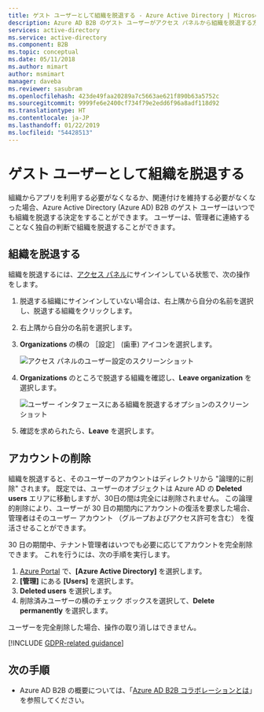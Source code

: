 ```yaml
---
title: ゲスト ユーザーとして組織を脱退する - Azure Active Directory | Microsoft Docs
description: Azure AD B2B のゲスト ユーザーがアクセス パネルから組織を脱退する方法について説明します。
services: active-directory
ms.service: active-directory
ms.component: B2B
ms.topic: conceptual
ms.date: 05/11/2018
ms.author: mimart
author: msmimart
manager: daveba
ms.reviewer: sasubram
ms.openlocfilehash: 423de49faa20289a7c5663ae621f890b63a5752c
ms.sourcegitcommit: 9999fe6e2400cf734f79e2edd6f96a8adf118d92
ms.translationtype: HT
ms.contentlocale: ja-JP
ms.lasthandoff: 01/22/2019
ms.locfileid: "54428513"
---
```

# <a name="leave-an-organization-as-a-guest-user"></a>ゲスト ユーザーとして組織を脱退する

組織からアプリを利用する必要がなくなるか、関連付けを維持する必要がなくなった場合、Azure Active Directory (Azure AD) B2B のゲスト ユーザーはいつでも組織を脱退する決定をすることができます。 ユーザーは、管理者に連絡することなく独自の判断で組織を脱退することができます。

## <a name="leave-an-organization"></a>組織を脱退する

組織を脱退するには、[アクセス パネル](https://myapps.microsoft.com)にサインインしている状態で、次の操作をします。

1. 脱退する組織にサインインしていない場合は、右上隅から自分の名前を選択し、脱退する組織をクリックします。
2. 右上隅から自分の名前を選択します。
3. **Organizations** の横の ［設定］ (歯車) アイコンを選択します。
 
   ![アクセス パネルのユーザー設定のスクリーンショット](media/leave-the-organization/UserSettings.png) 

3. **Organizations** のところで脱退する組織を確認し、**Leave organization** を選択します。

   ![ユーザー インタフェースにある組織を脱退するオプションのスクリーンショット](media/leave-the-organization/LeaveOrg.png)

4. 確認を求められたら、**Leave** を選択します。 

## <a name="account-removal"></a>アカウントの削除

組織を脱退すると、そのユーザーのアカウントはディレクトリから "論理的に削除" されます。 既定では、ユーザーのオブジェクトは Azure AD の **Deleted users** エリアに移動しますが、30日の間は完全には削除されません。 この論理的削除により、ユーザーが 30 日の期間内にアカウントの復活を要求した場合、管理者はそのユーザー アカウント （グループおよびアクセス許可を含む） を復活させることができます。

30 日の期間中、テナント管理者はいつでも必要に応じてアカウントを完全削除できます。 これを行うには、次の手順を実行します。

1. [Azure Portal](https://portal.azure.com) で、**[Azure Active Directory]** を選択します。
2. **[管理]** にある **[Users]** を選択します。
3. **Deleted users** を選択します。
4. 削除済みユーザーの横のチェック ボックスを選択して、**Delete permanently** を選択します。

ユーザーを完全削除した場合、操作の取り消しはできません。

[!INCLUDE [GDPR-related guidance](../../../includes/gdpr-dsr-and-stp-note.md)]

## <a name="next-steps"></a>次の手順

- Azure AD B2B の概要については、「[Azure AD B2B コラボレーションとは](what-is-b2b.md)」を参照してください。



